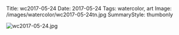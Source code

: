 Title: wc2017-05-24
Date: 2017-05-24
Tags: watercolor, art
Image: /images/watercolor/wc2017-05-24tn.jpg
SummaryStyle: thumbonly

![wc2017-05-24.jpg]({filename}/images/watercolor/wc2017-05-24.jpg)
